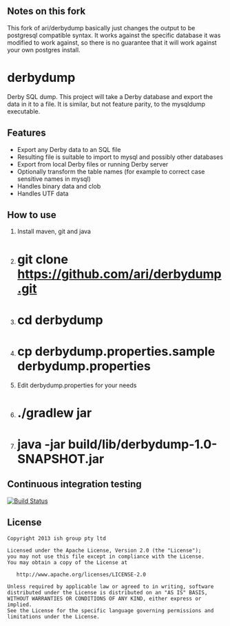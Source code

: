 

## Notes on this fork


This fork of ari/derbydump basically just changes the output to be postgresql compatible syntax. It works against the specific database it was modified to work against, so there is no guarantee that it will work against your own postgres install.

# derbydump

Derby SQL dump. This project will take a Derby database and export the data in it to a file. It is similar, but not feature parity, to the mysqldump executable.

## Features

* Export any Derby data to an SQL file
* Resulting file is suitable to import to mysql and possibly other databases
* Export from local Derby files or running Derby server
* Optionally transform the table names (for example to correct case sensitive names in mysql)
* Handles binary data and clob
* Handles UTF data

## How to use

1. Install maven, git and java
2. # git clone https://github.com/ari/derbydump.git
3. # cd derbydump
4. # cp derbydump.properties.sample derbydump.properties
5. Edit derbydump.properties for your needs
6. # ./gradlew jar
7. # java -jar build/lib/derbydump-1.0-SNAPSHOT.jar


## Continuous integration testing

[![Build Status](https://travis-ci.org/ari/derbydump.png?branch=master)](https://travis-ci.org/ari/derbydump)



## License

    Copyright 2013 ish group pty ltd

    Licensed under the Apache License, Version 2.0 (the "License");
    you may not use this file except in compliance with the License.
    You may obtain a copy of the License at

       http://www.apache.org/licenses/LICENSE-2.0

    Unless required by applicable law or agreed to in writing, software
    distributed under the License is distributed on an "AS IS" BASIS,
    WITHOUT WARRANTIES OR CONDITIONS OF ANY KIND, either express or implied.
    See the License for the specific language governing permissions and
    limitations under the License.
